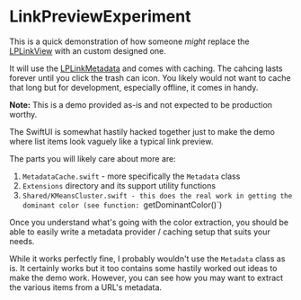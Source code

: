 # LinkPreviewExperiment

This is a quick demonstration of how someone *might* replace the [LPLinkView](https://developer.apple.com/documentation/linkpresentation/lplinkview) 
with an custom designed one.

It will use the [LPLinkMetadata](https://developer.apple.com/documentation/linkpresentation/lplinkmetadata) and comes
with caching. The cahcing lasts forever until you click the trash can icon. You likely would not want to cache that
long but for development, especially offline, it comes in handy.

**Note:** This is a demo provided as-is and not expected to be production worthy.

The SwiftUI is somewhat hastily hacked together just to make the demo where list items look vaguely like a typical link
preview.

The parts you will likely care about more are:

1. `MetadataCache.swift` - more specifically the `Metadata` class
2.  `Extensions` directory and its support utility functions
3. `Shared/KMeansCluster.swift - this does the real work in getting the dominant color (see function: `getDominantColor()`)

Once you understand what's going with the color extraction, you should be able to easily write a metadata 
provider / caching setup that suits your needs.

While it works perfectly fine, I probably wouldn't use the `Metadata` class as is. It certainly works but it too contains some hastily
worked out ideas to make the demo work. However, you can see how you may want to extract the various items from a URL's metadata.
